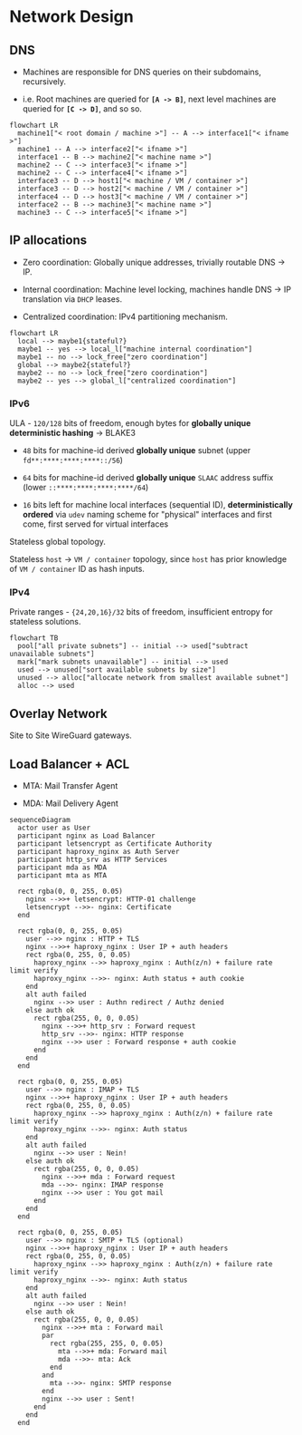 # Network Design

## DNS

- Machines are responsible for DNS queries on their subdomains, recursively.

- i.e. Root machines are queried for **`[A -> B]`**, next level machines are queried for **`[C -> D]`**, and so so.

```mermaid
flowchart LR
  machine1["< root domain / machine >"] -- A --> interface1["< ifname >"]
  machine1 -- A --> interface2["< ifname >"]
  interface1 -- B --> machine2["< machine name >"]
  machine2 -- C --> interface3["< ifname >"]
  machine2 -- C --> interface4["< ifname >"]
  interface3 -- D --> host1["< machine / VM / container >"]
  interface3 -- D --> host2["< machine / VM / container >"]
  interface4 -- D --> host3["< machine / VM / container >"]
  interface2 -- B --> machine3["< machine name >"]
  machine3 -- C --> interface5["< ifname >"]
```

## IP allocations

- Zero coordination: Globally unique addresses, trivially routable DNS → IP.

- Internal coordination: Machine level locking, machines handle DNS → IP translation via `DHCP` leases.

- Centralized coordination: IPv4 partitioning mechanism.

```mermaid
flowchart LR
  local --> maybe1{stateful?}
  maybe1 -- yes --> local_l["machine internal coordination"]
  maybe1 -- no --> lock_free["zero coordination"]
  global --> maybe2{stateful?}
  maybe2 -- no --> lock_free["zero coordination"]
  maybe2 -- yes --> global_l["centralized coordination"]
```

### IPv6

ULA - `120/128` bits of freedom, enough bytes for **globally unique deterministic hashing** → BLAKE3

- `48` bits for machine-id derived **globally unique** subnet (upper `fd**:****:****:****::/56`)

- `64` bits for machine-id derived **globally unique** `SLAAC` address suffix (lower `::****:****:****:****/64`)

- `16` bits left for machine local interfaces (sequential ID), **deterministically ordered** via `udev` naming scheme for "physical" interfaces and first come, first served for virtual interfaces

Stateless global topology.

Stateless `host` → `VM / container` topology, since `host` has prior knowledge of `VM / container` ID as hash inputs.

### IPv4

Private ranges - `{24,20,16}/32` bits of freedom, insufficient entropy for stateless solutions.

```mermaid
flowchart TB
  pool["all private subnets"] -- initial --> used["subtract unavailable subnets"]
  mark["mark subnets unavailable"] -- initial --> used
  used --> unused["sort available subnets by size"]
  unused --> alloc["allocate network from smallest available subnet"]
  alloc --> used
```

## Overlay Network

Site to Site WireGuard gateways.

## Load Balancer + ACL

- MTA: Mail Transfer Agent

- MDA: Mail Delivery Agent

```mermaid
sequenceDiagram
  actor user as User
  participant nginx as Load Balancer
  participant letsencrypt as Certificate Authority
  participant haproxy_nginx as Auth Server
  participant http_srv as HTTP Services
  participant mda as MDA
  participant mta as MTA

  rect rgba(0, 0, 255, 0.05)
    nginx -->>+ letsencrypt: HTTP-01 challenge
    letsencrypt -->>- nginx: Certificate
  end

  rect rgba(0, 0, 255, 0.05)
    user -->> nginx : HTTP + TLS
    nginx -->>+ haproxy_nginx : User IP + auth headers
    rect rgba(0, 255, 0, 0.05)
      haproxy_nginx -->> haproxy_nginx : Auth(z/n) + failure rate limit verify
      haproxy_nginx -->>- nginx: Auth status + auth cookie
    end
    alt auth failed
      nginx -->> user : Authn redirect / Authz denied
    else auth ok
      rect rgba(255, 0, 0, 0.05)
        nginx -->>+ http_srv : Forward request
        http_srv -->>- nginx: HTTP response
        nginx -->> user : Forward response + auth cookie
      end
    end
  end

  rect rgba(0, 0, 255, 0.05)
    user -->> nginx : IMAP + TLS
    nginx -->>+ haproxy_nginx : User IP + auth headers
    rect rgba(0, 255, 0, 0.05)
      haproxy_nginx -->> haproxy_nginx : Auth(z/n) + failure rate limit verify
      haproxy_nginx -->>- nginx: Auth status
    end
    alt auth failed
      nginx -->> user : Nein!
    else auth ok
      rect rgba(255, 0, 0, 0.05)
        nginx -->>+ mda : Forward request
        mda -->>- nginx: IMAP response
        nginx -->> user : You got mail
      end
    end
  end

  rect rgba(0, 0, 255, 0.05)
    user -->> nginx : SMTP + TLS (optional)
    nginx -->>+ haproxy_nginx : User IP + auth headers
    rect rgba(0, 255, 0, 0.05)
      haproxy_nginx -->> haproxy_nginx : Auth(z/n) + failure rate limit verify
      haproxy_nginx -->>- nginx: Auth status
    end
    alt auth failed
      nginx -->> user : Nein!
    else auth ok
      rect rgba(255, 0, 0, 0.05)
        nginx -->>+ mta : Forward mail
        par
          rect rgba(255, 255, 0, 0.05)
            mta -->>+ mda: Forward mail
            mda -->>- mta: Ack
          end
        and
          mta -->>- nginx: SMTP response
        end
        nginx -->> user : Sent!
      end
    end
  end
```
